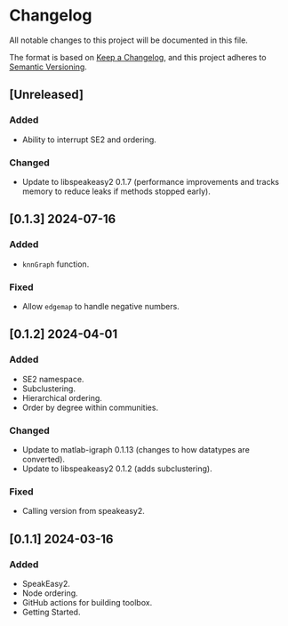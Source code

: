# Changelog

All notable changes to this project will be documented in this file.

The format is based on [Keep a Changelog](https://keepachangelog.com/en/1.0.0/),
and this project adheres to [Semantic Versioning](https://semver.org/spec/v2.0.0.html).

## [Unreleased]

### Added

- Ability to interrupt SE2 and ordering.

### Changed

- Update to libspeakeasy2 0.1.7 (performance improvements and tracks memory to reduce leaks if methods stopped early).

## [0.1.3] 2024-07-16

### Added

- `knnGraph` function.

### Fixed

- Allow `edgemap` to handle negative numbers.

## [0.1.2] 2024-04-01

### Added

- SE2 namespace.
- Subclustering.
- Hierarchical ordering.
- Order by degree within communities.

### Changed

- Update to matlab-igraph 0.1.13 (changes to how datatypes are converted).
- Update to libspeakeasy2 0.1.2 (adds subclustering).

### Fixed

- Calling version from speakeasy2.

## [0.1.1] 2024-03-16

### Added

- SpeakEasy2.
- Node ordering.
- GitHub actions for building toolbox.
- Getting Started.
